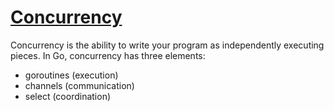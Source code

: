 # [Concurrency](https://talks.golang.org/2015/simplicity-is-complicated.slide#21)

Concurrency is the ability to write your program as independently executing
pieces. In Go, concurrency has three elements:

- goroutines (execution)
- channels (communication)
- select (coordination)
